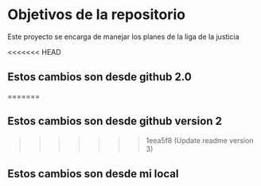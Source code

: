 # Objetivos de la repositorio

Este proyecto se encarga de manejar los planes de la liga de la justicia

<<<<<<< HEAD
## Estos cambios son desde github 2.0
=======
## Estos cambios son desde github version 2
>>>>>>> 1eea5f8 (Update readme version 3)
## Estos cambios son desde mi local
